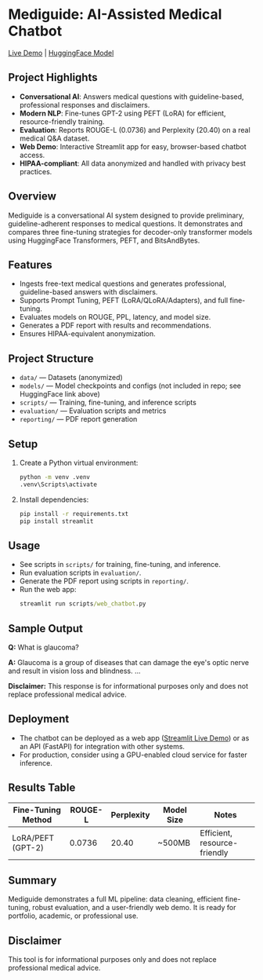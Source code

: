 # Mediguide: AI-Assisted Medical Chatbot

[Live Demo](https://mediguidebot.streamlit.app/) | [HuggingFace Model](https://huggingface.co/Ask-812/mediguide-gpt2-peft-lora)

## Project Highlights

- **Conversational AI**: Answers medical questions with guideline-based, professional responses and disclaimers.
- **Modern NLP**: Fine-tunes GPT-2 using PEFT (LoRA) for efficient, resource-friendly training.
- **Evaluation**: Reports ROUGE-L (0.0736) and Perplexity (20.40) on a real medical Q&A dataset.
- **Web Demo**: Interactive Streamlit app for easy, browser-based chatbot access.
- **HIPAA-compliant**: All data anonymized and handled with privacy best practices.

## Overview

Mediguide is a conversational AI system designed to provide preliminary, guideline-adherent responses to medical questions. It demonstrates and compares three fine-tuning strategies for decoder-only transformer models using HuggingFace Transformers, PEFT, and BitsAndBytes.

## Features

- Ingests free-text medical questions and generates professional, guideline-based answers with disclaimers.
- Supports Prompt Tuning, PEFT (LoRA/QLoRA/Adapters), and full fine-tuning.
- Evaluates models on ROUGE, PPL, latency, and model size.
- Generates a PDF report with results and recommendations.
- Ensures HIPAA-equivalent anonymization.

## Project Structure

- `data/` — Datasets (anonymized)
- `models/` — Model checkpoints and configs (not included in repo; see HuggingFace link above)
- `scripts/` — Training, fine-tuning, and inference scripts
- `evaluation/` — Evaluation scripts and metrics
- `reporting/` — PDF report generation

## Setup

1. Create a Python virtual environment:
   ```cmd
   python -m venv .venv
   .venv\Scripts\activate
   ```
2. Install dependencies:
   ```cmd
   pip install -r requirements.txt
   pip install streamlit
   ```

## Usage

- See scripts in `scripts/` for training, fine-tuning, and inference.
- Run evaluation scripts in `evaluation/`.
- Generate the PDF report using scripts in `reporting/`.
- Run the web app:
  ```cmd
  streamlit run scripts/web_chatbot.py
  ```

## Sample Output

**Q:** What is glaucoma?

**A:** Glaucoma is a group of diseases that can damage the eye's optic nerve and result in vision loss and blindness. ...

**Disclaimer:** This response is for informational purposes only and does not replace professional medical advice.

## Deployment

- The chatbot can be deployed as a web app ([Streamlit Live Demo](https://mediguidebot.streamlit.app/)) or as an API (FastAPI) for integration with other systems.
- For production, consider using a GPU-enabled cloud service for faster inference.

## Results Table

| Fine-Tuning Method | ROUGE-L | Perplexity | Model Size | Notes                        |
| ------------------ | ------- | ---------- | ---------- | ---------------------------- |
| LoRA/PEFT (GPT-2)  | 0.0736  | 20.40      | ~500MB     | Efficient, resource-friendly |

## Summary

Mediguide demonstrates a full ML pipeline: data cleaning, efficient fine-tuning, robust evaluation, and a user-friendly web demo. It is ready for portfolio, academic, or professional use.

## Disclaimer

This tool is for informational purposes only and does not replace professional medical advice.
